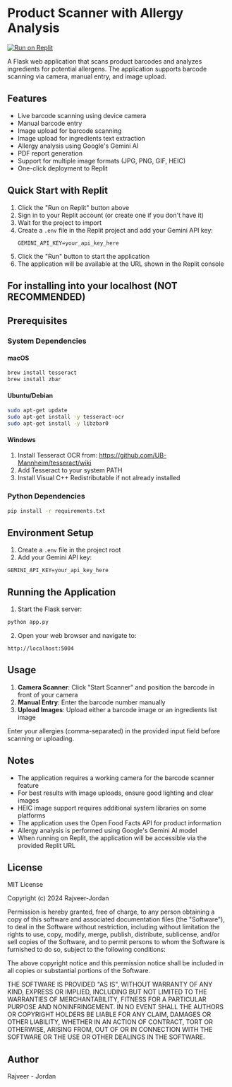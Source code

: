 # Product Scanner with Allergy Analysis

[![Run on Replit](https://replit.com/badge/github/rajveermakkar/AllergyBarcodeScanner)](https://replit.com/new/github/rajveermakkar/AllergyBarcodeScanner)

A Flask web application that scans product barcodes and analyzes ingredients for potential allergens. The application supports barcode scanning via camera, manual entry, and image upload.

## Features

- Live barcode scanning using device camera
- Manual barcode entry
- Image upload for barcode scanning
- Image upload for ingredients text extraction
- Allergy analysis using Google's Gemini AI
- PDF report generation
- Support for multiple image formats (JPG, PNG, GIF, HEIC)
- One-click deployment to Replit

## Quick Start with Replit

1. Click the "Run on Replit" button above
2. Sign in to your Replit account (or create one if you don't have it)
3. Wait for the project to import
4. Create a `.env` file in the Replit project and add your Gemini API key:
   ```
   GEMINI_API_KEY=your_api_key_here
   ```
5. Click the "Run" button to start the application
6. The application will be available at the URL shown in the Replit console

## For installing into your localhost (NOT RECOMMENDED)
## Prerequisites

### System Dependencies

#### macOS
```bash
brew install tesseract
brew install zbar
```

#### Ubuntu/Debian
```bash
sudo apt-get update
sudo apt-get install -y tesseract-ocr
sudo apt-get install -y libzbar0
```

#### Windows
1. Install Tesseract OCR from: https://github.com/UB-Mannheim/tesseract/wiki
2. Add Tesseract to your system PATH
3. Install Visual C++ Redistributable if not already installed

### Python Dependencies
```bash
pip install -r requirements.txt
```

## Environment Setup

1. Create a `.env` file in the project root
2. Add your Gemini API key:
```
GEMINI_API_KEY=your_api_key_here
```

## Running the Application

1. Start the Flask server:
```bash
python app.py
```

2. Open your web browser and navigate to:
```
http://localhost:5004
```

## Usage

1. **Camera Scanner**: Click "Start Scanner" and position the barcode in front of your camera
2. **Manual Entry**: Enter the barcode number manually
3. **Upload Images**: Upload either a barcode image or an ingredients list image

Enter your allergies (comma-separated) in the provided input field before scanning or uploading.

## Notes

- The application requires a working camera for the barcode scanner feature
- For best results with image uploads, ensure good lighting and clear images
- HEIC image support requires additional system libraries on some platforms
- The application uses the Open Food Facts API for product information
- Allergy analysis is performed using Google's Gemini AI model
- When running on Replit, the application will be accessible via the provided Replit URL

## License

MIT License

Copyright (c) 2024 Rajveer-Jordan

Permission is hereby granted, free of charge, to any person obtaining a copy
of this software and associated documentation files (the "Software"), to deal
in the Software without restriction, including without limitation the rights
to use, copy, modify, merge, publish, distribute, sublicense, and/or sell
copies of the Software, and to permit persons to whom the Software is
furnished to do so, subject to the following conditions:

The above copyright notice and this permission notice shall be included in all
copies or substantial portions of the Software.

THE SOFTWARE IS PROVIDED "AS IS", WITHOUT WARRANTY OF ANY KIND, EXPRESS OR
IMPLIED, INCLUDING BUT NOT LIMITED TO THE WARRANTIES OF MERCHANTABILITY,
FITNESS FOR A PARTICULAR PURPOSE AND NONINFRINGEMENT. IN NO EVENT SHALL THE
AUTHORS OR COPYRIGHT HOLDERS BE LIABLE FOR ANY CLAIM, DAMAGES OR OTHER
LIABILITY, WHETHER IN AN ACTION OF CONTRACT, TORT OR OTHERWISE, ARISING FROM,
OUT OF OR IN CONNECTION WITH THE SOFTWARE OR THE USE OR OTHER DEALINGS IN THE
SOFTWARE.

## Author

Rajveer - Jordan
